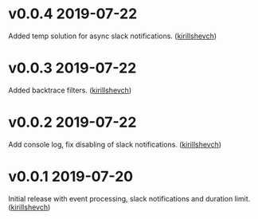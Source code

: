 # v0.0.4 2019-07-22

Added temp solution for async slack notifications. ([kirillshevch](https://github.com/kirillshevch/query_track/pull/5))

# v0.0.3 2019-07-22

Added backtrace filters. ([kirillshevch](https://github.com/kirillshevch/query_track/pull/3))

# v0.0.2 2019-07-22

Add console log, fix disabling of slack notifications. ([kirillshevch](https://github.com/kirillshevch/query_track/pull/2))

# v0.0.1 2019-07-20

Initial release with event processing, slack notifications and duration limit. ([kirillshevch](https://github.com/kirillshevch/query_track/pull/1))
